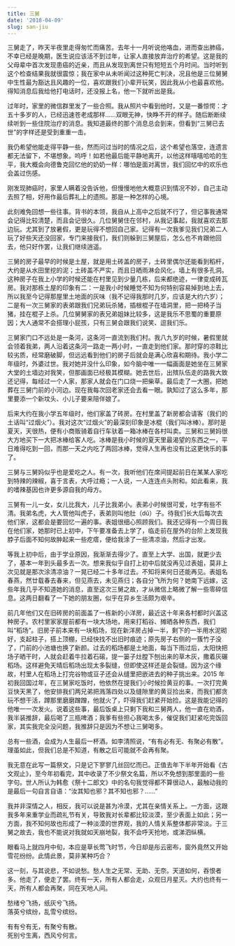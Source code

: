 ```yaml
---
title: 三舅
date: '2018-04-09'
slug: san-jiu
---
```


三舅走了，昨天半夜里走得匆忙而痛苦。去年十一月听说他咯血，进而查出肺癌，不幸已经是晚期，医生说应该活不到过年，让家人直接放弃治疗的希望。这是我的父母辈中首次发现患癌的近亲，而且从发现到离世只有短短五个月时间。当时听到这个检查结果我就很震惊；我在家中从未听闻过这种死亡判决，况且他是三位舅舅中生性最为豁达且风趣的一位，喜欢跟我们小辈开玩笑，因此我从小也最喜欢他。得知消息后我给他打电话时，还没报上名，他一下就听出是我。

过年时，家里的微信群里发了一些合照。我从照片中看到他时，又是一番惊愕：才五十多岁的人，已经迅速苍老成那样……双眼无神，快睁不开的样子。随后断断续续听到一些住院治疗的消息。我知道最终的那个消息总会到来，但看到“三舅已去世”的字样还是受到重重一击。

我仍希望他能走得平静一些，然而问过当时的情况之后，这个希望也落空，连遗言都无法留下，不堪想象。呜呼！如若他最后能平静地离开，以他这样嘻嘻哈哈的生平，我大概会向德鲁克回忆他的奶奶一样：哪怕是面对离世，我们回忆中的欢乐也会盖过伤感。

刚发现肺癌时，家里人瞒着没告诉他，但慢慢地他大概意识到情况不妙，自己主动去照了相，好用作最后葬礼上的遗照。那是一种怎样的心境。

此刻难免回想一些往事。背书的本领，我自从上高中之后就不行了，但记事我通常会记得比较清楚，而且会记很久。几位舅舅住在邻村，从我记事起，我就喜欢去那边玩。尤其到了放暑假，更是玩得不想回自己家。记得有一次我爹见我们兄弟二人玩了好些天还没回家，专门来接我们，我们则躲到三舅屋后，怎么也不肯跟他回去，他只好作罢，让我们继续逍遥。

三舅的房子最早的时候是土屋，就是用土砖盖的房子，土砖里偶尔还能看到稻杆，大约是从水田里挖的泥；土砖盖不严实，而且日晒雨淋会风化，墙上有很多孔洞。这种房子在我上小学的时候还能在村里见到少量几栋，后来都绝迹，一律变成砖瓦房。我对那栋土屋的印象有二：一是我小时候睡觉不知为何特别容易掉到地上去，所以我至今记得那屋里土地面的灰味（我不记得我那时几岁，应该是大约六岁）；二是有一次三舅家的表弟跟我们兄弟玩杀猪，插根棍子在墙洞里，把一把椅子当猪，挂在棍子上杀。几位舅舅家的表兄弟姐妹比较多，这是我乐不思蜀的重要原因；大人通常不会搭理小屁孩，只有三舅会跟我们说笑、逗我们乐。

三舅家门口不远处是一条河，这条河一直流到我们村。我八九岁的时候，暑假里就会领着我弟，两人沿着这条河一路走一两小时，一直走到他们家。那时穿的凉鞋比较劣质，经常磨破脚，但远远看到他们的房子后就会是满心欣喜和期待。我小学二年级时，外婆过世。我对她并没什么印象，如今脑中唯一一幅画面是她坐在三舅家大堂的土墙边对我笑，但那画面已经极其模糊。她去世后，出殡队伍走的路我大致还记得，每经过一个人家，那家人就会在门口烧一把柴草。最后走了一大圈，把她葬在三舅门前的小河边。现在我每次回老家还会去看一眼。孰知过了这么多年，那里要添一个新坟头、小儿子要来陪伴娘了。

后来大约在我小学五年级时，他们家盖了砖房。在村里盖了新房都会请客（我们的土话叫“过烟火”）。我对这次“过烟火”的最深刻印象是冰棍（我们叫冰棒）。那时是夏天，天很热，便有小商贩骑着自行车驮着一箱冰棒在各村叫卖。三舅和三舅妈很大方地买下一大把冰棒给客人吃。冰棒是我小时候的夏天里最渴望的东西之一，平日难得吃到一回，而那一天之内吃了两回冰棒，觉得人生再也没有比这更快乐的事了。

三舅与三舅妈似乎也是爱吃之人。有一次，我听他们在席间提起前日在某某人家吃到特辣的辣椒，喜于言表，大呼过瘾；一人说，一人连连点头附和。如此看来，我的嗜辣基因也许更多源自我的母方。

三舅有一儿一女，女儿比我大，儿子比我弟小。表弟小时候很可爱，吐字有些不清。我弟名虎，大人管他叫虎子，表弟则叫他肚（dǔ）子。待我们长大后每次去他们家，这都会是要回忆一遍的事。表姐很细心照顾我们。我还记得有一个周日我在他们家，她那时已上初中，下午要准备去上学了，临走前在屋外的台阶上发现我脖子后面不知何故肿起来一些疙瘩，便给我涂了一些清凉油，然后才出发。

等我上初中后，由于学业原因，我渐渐去得少了。直至上大学、出国，就更少去了，基本一年到头最多去一次。想来我似乎自打上初中后就没再见过表姐，莫非上次见就是那次涂清凉油？一晃已经二十多年过去。不知将来何日还能再见。表姐名春燕，然廿载春去春来，但见燕去，未见燕归；各自分飞所为何？她南下远嫁，这些年我几乎不知道她的消息，直至这次三舅之故，才从微信上略微了解一些零碎信息。这两日翻看了一下她的朋友圈，似乎在异乡生活颇为艰辛。

前几年他们又在旧砖房的前面盖了一栋新的小洋房，最近这十年来各村都时兴盖这种房子。农村里家家屋前都有一块大场地，用来打稻谷、摊晒各种东西，我们叫“稻场”。旧房子前本来有一块稻场，现在新洋房占掉一半，剩下的一半用水泥砌好，支起柱子，搭上顶棚，已经快找不出旧时痕迹；原先房子右侧的一簇竹子没了，门前的小池塘也换了新颜。过去的稻场都是土地面，每当下雨过后，太阳快把场子晒干时，人就会赶着牛拉着石磙，提一篓子灶膛下刨出来的草木灰，撒着灰碾稻场。这样避免天晴后稻场出现太多裂缝，但即使这样还是会裂缝。因为这个缘故，村里人在稻场上打完谷物或豆子还会从缝里把嵌进去的种子挑出来。2015 年初我回国过年，在三舅家吃饭时，他依然在提我们小时候捡黄豆的事。一次打完黄豆快天黑了，他安排我们两兄弟把溅落四处以及缝隙里的黄豆捡出来，而我们都贪玩不想干活，蹲那里磨磨蹭蹭，他就火了，吓得我们赶紧开始捡。这是我能记得的他唯一一次发火。说着这些事，最后饭桌上只剩下我和三舅两人，他一直在劝酒，我半装推辞，最后喝了三瓶啤酒；我爹有些担心我喝太多，催促我们赶紧吃完饭回家，其实我完全没问题，我推辞只是因为不想让三舅喝多。

总有一些酒，会成为人生最后一杯酒。如李清照说，“有有必有无、有聚必有散”。理虽如此，但我们总是不知道，有散之后可能就不会再有聚。

我无意在此写一篇祭文，只是记下寥寥几丝回忆而已。正值去年下半年开始看《古文观止》，至今年初看完，其中收录了不少祭文名篇，所以不免想到那里面的一些字句。世人所认为韩愈《祭十二郎文》中的名句我觉得都不算很动人，最触动我的是最后一句自言自语：“汝其知也邪？其不知也邪？……”

我并非深情之人，相反，我可以说是甚为冷漠，尤其在亲情关系上。一方面，这跟我多年来重学业而疏礼节有关，导致我对长辈都比较淡漠，至少表面上如此；另一方面，我不知何故也形成了一种淡漠的世界观，我的人情关系整体都非常淡。于三舅之故去，我也不能说对我就如天崩地裂，我不会呼天抢地，或涕泗纵横。

眼看马上就四月中旬，本应是草长莺飞时节，今日却是彤云密布，窗外竟然又开始雪花纷纷。此情此景，莫非某种巧合？

这一刻，与其说悲，不如说愁。愁人生之无常、无助、无奈。天道如何，吞恨者多。他走了，便走了罢。终有一天，所有人都会走，众观日月星灭。大约也终有一天，所有人都会再聚，同在天地人间。

愁绪兮飞扬，纸灰兮飞扬。  
落英兮缤纷，乱雪兮缤纷。

有有兮有无，有聚兮有散。  
死别兮生离，西风兮何言。

<!--#
注：愁绪、落英有生命，纸灰、乱雪无生命。用意在于生死交织。
-->
